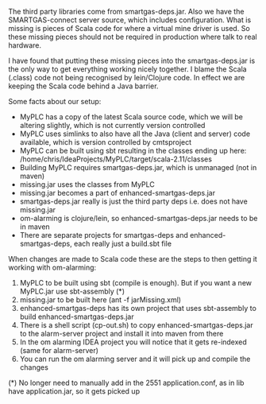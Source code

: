 
The third party libraries come from smartgas-deps.jar. Also we have the SMARTGAS-connect server source, which includes configuration. 
What is missing is pieces of Scala code for where a virtual mine driver is used. So these missing pieces should not be required in
production where talk to real hardware.

I have found that putting these missing pieces into the smartgas-deps.jar is the only way to get everything working nicely together.
I blame the Scala (.class) code not being recognised by lein/Clojure code. In effect we are keeping the Scala code behind a Java
barrier.

Some facts about our setup:

* MyPLC has a copy of the latest Scala source code, which we will be altering slightly, which is not currently version controlled
* MyPLC uses simlinks to also have all the Java (client and server) code available, which is version controlled by cmtsproject
* MyPLC can be built using sbt resulting in the classes ending up here: /home/chris/IdeaProjects/MyPLC/target/scala-2.11/classes
* Building MyPLC requires smartgas-deps.jar, which is unmanaged (not in maven) 
* missing.jar uses the classes from MyPLC
* missing.jar becomes a part of enhanced-smartgas-deps.jar
* smartgas-deps.jar really is just the third party deps i.e. does not have missing.jar
* om-alarming is clojure/lein, so enhanced-smartgas-deps.jar needs to be in maven
* There are separate projects for smartgas-deps and enhanced-smartgas-deps, each really just a build.sbt file

When changes are made to Scala code these are the steps to then getting it working with om-alarming:

1. MyPLC to be built using sbt (compile is enough). But if you want a new MyPLC.jar use sbt-assembly (*)
2. missing.jar to be built here (ant -f jarMissing.xml)
3. enhanced-smartgas-deps has its own project that uses sbt-assembly to build enhanced-smartgas-deps.jar
4. There is a shell script (cp-out.sh) to copy enhanced-smartgas-deps.jar to the alarm-server project and install it into maven from there
5. In the om alarming IDEA project you will notice that it gets re-indexed (same for alarm-server)
6. You can run the om alarming server and it will pick up and compile the changes

(*) No longer need to manually add in the 2551 application.conf, as in lib have application.jar, so it gets picked up
